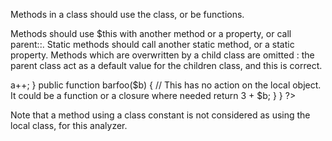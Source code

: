 Methods in a class should use the class, or be functions.

Methods should use $this with another method or a property, or call parent::. Static methods should call another static method, or a static property. 
Methods which are overwritten by a child class are omitted : the parent class act as a default value for the children class, and this is correct.

<?php

class foo {
    public function __construct() {
        // This method should do something locally, or be removed.
    }
}

class bar extends foo {
    private $a = 1;
    
    public function __construct() {
        // Calling parent:: is sufficient
        parent::__construct();
    }

    public function barbar() {
        // This is acting on the local object
        $this->a++;
    }

    public function barfoo($b) {
        // This has no action on the local object. It could be a function or a closure where needed
        return 3 + $b;
    }
}

?>

Note that a method using a class constant is not considered as using the local class, for this analyzer. 

